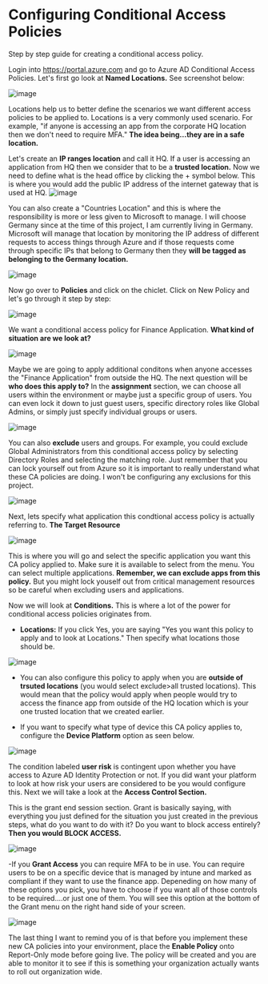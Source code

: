 # Configuring Conditional Access Policies
Step by step guide for creating a conditional access policy.

Login into https://portal.azure.com and go to Azure AD Conditional Access Policies. 
Let's first go look at **Named Locations.** See screenshot below: 

![image](https://github.com/apsessoms/RaspberryPiProjects/assets/99392512/071b4745-0b5b-4858-aece-45ab7f8ec9bc)

Locations help us to better define the scenarios we want different access policies to be applied to. Locations is a very commonly used scenario. For example, "if anyone is accessing an app from the corporate HQ location then we don't need to require MFA." **The idea being...they are in a safe location.**

Let's create an **IP ranges location** and call it HQ. If a user is accessing an application from HQ then we consider that to be a **trusted location.** Now we need to define what is the head office by clicking the + symbol below. This is where you would add the public IP address of the internet gateway that is used at HQ. 
![image](https://github.com/apsessoms/RaspberryPiProjects/assets/99392512/99a20087-3762-4f0d-b92e-869c5d82c21f)


You can also create a "Countries Location" and this is where the responsibility is more or less given to Microsoft to manage. I will choose Germany since at the time of this project, I am currently living in Germany. Microsoft will manage that location by monitoring the IP address of different requests to access things through Azure and if those requests come through specific IPs that belong to Germany then they **will be tagged as belonging to the Germany location.** 

![image](https://github.com/apsessoms/RaspberryPiProjects/assets/99392512/7f6af727-eda3-478b-a38e-c267d2126ac6)

Now go over to **Policies** and click on the chiclet. Click on New Policy and let's go through it step by step: 

![image](https://github.com/apsessoms/RaspberryPiProjects/assets/99392512/57ad3b13-42a6-48b9-b5f3-be7a5b15ac6c)

We want a conditional access policy for Finance Application. **What kind of situation are we look at?** 

![image](https://github.com/apsessoms/RaspberryPiProjects/assets/99392512/47e882ca-c81a-4712-a1dc-73b312fa4b93)

Maybe we are going to apply additional conditons when anyone accesses the "Finance Application" from outside the HQ.
The next question will be **who does this apply to?** In the **assignment** section, we can choose all users within the environment or maybe just a specific group of users. You can even lock it down to just guest users, specific directory roles like Global Admins, or simply just specify individual groups or users. 

![image](https://github.com/apsessoms/RaspberryPiProjects/assets/99392512/4063f1b7-584f-44a9-8e2e-71dc43df5abe)

You can also **exclude** users and groups. For example, you could exclude Global Administrators from this conditional access policy by selecting Directory Roles and selecting the matching role. Just remember that you can lock yourself out from Azure so it is important to really understand what these CA policies are doing. I won't be configuring any exclusions for this project. 

![image](https://github.com/apsessoms/RaspberryPiProjects/assets/99392512/44fe5949-bf9c-4f92-8104-13d76780253b)

Next, lets specify what application this condtional access policy is actually referring to. **The Target Resource**

![image](https://github.com/apsessoms/RaspberryPiProjects/assets/99392512/8c5d3345-4e40-4d52-8232-c2605ab9c951)

This is where you will go and select the specific application you want this CA policy applied to. Make sure it is available to select from the menu. You can select multiple applications. **Remember, we can exclude apps from this policy.** But you might lock youself out from critical management resources so be careful when excluding users and applications. 


Now we will look at **Conditions.** This is where a lot of the power for conditional access policies originates from. 
- **Locations:** If you click Yes, you are saying "Yes you want this policy to apply and to look at Locations." Then specify what locations those should be.

 ![image](https://github.com/apsessoms/RaspberryPiProjects/assets/99392512/ec748399-2782-4e4d-9251-3929766ecb5a)

 - You can also configure this policy to apply when you are **outside of trsuted locations** (you would select exclude>all trusted locations). This would mean that the policy would apply when people would try to access the finance app from outside of the HQ location which is your one trusted location that we created earlier.

- If you want to specify what type of device this CA policy applies to, configure the **Device Platform** option as seen below. 

![image](https://github.com/apsessoms/RaspberryPiProjects/assets/99392512/d62eed36-d882-4ee5-a458-29d24d6b0c72)

The condition labeled **user risk** is contingent upon whether you have access to Azure AD Identity Protection or not. If you did want your platform to look at how risk your users are considered to be you would configure this. Next we will take a look at the **Access Control Section.**

This is the grant end session section. Grant is basically saying, with everything you just defined for the situation you just created in the previous steps, what do you want to do with it? Do you want to block access entirely? **Then you would BLOCK ACCESS.**

![image](https://github.com/apsessoms/RaspberryPiProjects/assets/99392512/3eff0174-dbc0-4bcd-8f47-a186af73b195)

-If you **Grant Access** you can require MFA to be in use. You can require users to be on a specific device that is managed by intune and marked as compliant if they want to use the finance app. Depeneding on how many of these options you pick, you have to choose if you want all of those controls to be required....or just one of them. You will see this option at the bottom of the Grant menu on the right hand side of your screen. 

![image](https://github.com/apsessoms/RaspberryPiProjects/assets/99392512/597fc757-53ad-4f17-8bdf-997730efc68e)

The last thing I want to remind you of is that before you implement these new CA policies into your environment, place the **Enable Policy** onto Report-Only mode before going live. The policy will be created and you are able to monitor it to see if this is something your organization actually wants to roll out organization wide. 
